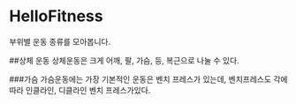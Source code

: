 # HelloFitness
부위별 운동 종류를 모아봅니다.

##상체 운동
상체운동은 크게 어깨, 팔, 가슴, 등, 복근으로 나눌 수 있다.  

###가슴 
가슴운동에는 가장 기본적인 운동은 벤치 프레스가 있는데, 벤치프레스도 각에따라  인클라인, 디클라인 벤치 프레스가있다.
